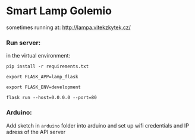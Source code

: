 # Smart Lamp Golemio
sometimes running at: http://lampa.vitekzkytek.cz/
### Run server:
in the virtual environment:

`pip install -r requirements.txt`

`export FLASK_APP=lamp_flask`

`export FLASK_ENV=development`

`flask run --host=0.0.0.0 --port=80`

### Arduino:
Add sketch in `arduino` folder into arduino and set up wifi credentials and IP adress of the API server
